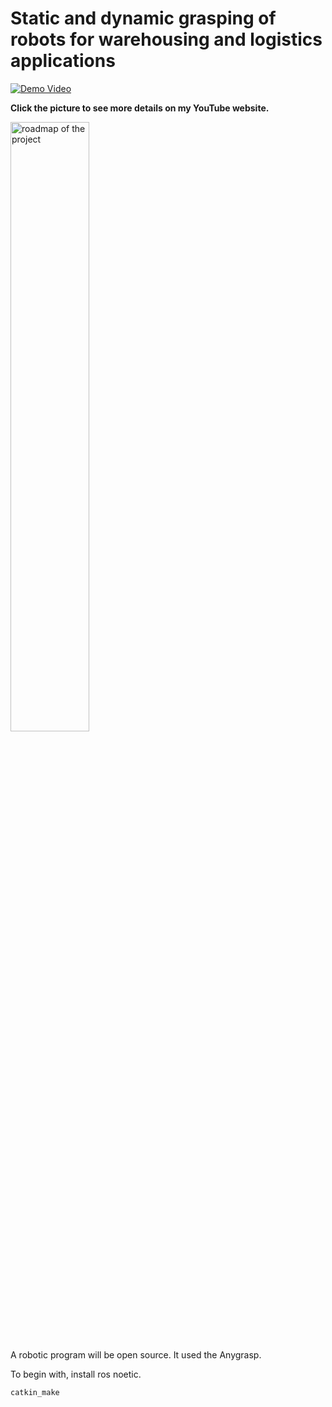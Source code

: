 # Static and dynamic grasping of robots for warehousing and logistics applications


[![Demo Video](https://img.youtube.com/vi/YLpoYdy6rt4/0.jpg)](https://www.youtube.com/watch?v=YLpoYdy6rt4)

**Click the picture to see more details on my YouTube website.**

<img src="roadmap.png" alt="roadmap of the project" width="50%"/>

A robotic program will be open source. It used the Anygrasp. 

To begin with, install ros noetic.

 ```
catkin_make
